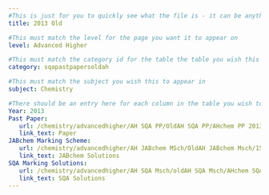 ```yaml
---
#This is just for you to quickly see what the file is - it can be anything you want
title: 2013 Old

#This must match the level for the page you want it to appear on
level: Advanced Higher

#This must match the category id for the table the table you wish this to appear in
category: sqapastpapersoldah

#This must match the subject you wish this to appear in
subject: Chemistry

#There should be an entry here for each column in the table you wish to populate:
Year: 2013
Past Paper:
   url: /chemistry/advancedhigher/AH SQA PP/OldAH SQA PP/AHchem PP 2013.pdf
   link_text: Paper
JABchem Marking Scheme:
   url: /chemistry/advancedhigher/AH JABchem MSch/OldAH JABchem Msch/15AHmsch.pdf
   link_text: JABchem Solutions
SQA Marking Solutions:
   url: /chemistry/advancedhigher/AH SQA Msch/oldAH SQA Msch/AHchem SQA Msch 2013.pdf
   link_text: SQA Solutions
---
```

